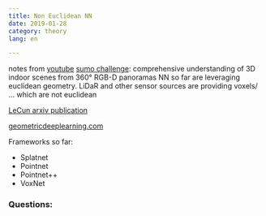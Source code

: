 ```yaml
---
title: Non Euclidean NN
date: 2019-01-28
category: theory
lang: en

---
```

notes from [youtube](https://www.youtube.com/watch?v=D3fnGG7cdjY)
[sumo challenge](https://sumochallenge.org/): comprehensive understanding of 3D indoor scenes from 360° RGB-D panoramas
NN so far are leveraging euclidean geometry.
LiDaR and other sensor sources are providing voxels/ ... which are not euclidean

[LeCun arxiv publication](https://arxiv.org/pdf/1611.08097.pdf)   

[geometricdeeplearning.com](http://geometricdeeplearning.com/)

Frameworks so far:
* Splatnet
* Pointnet
* Pointnet++
* VoxNet

### Questions:
